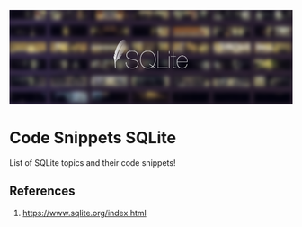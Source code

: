 ![alt text](https://github.com/Singularity-Coder/Code-Snippets-SQLite/blob/main/assets/banner_sqlite.png)
# Code Snippets SQLite
List of SQLite topics and their code snippets!

## References
1. https://www.sqlite.org/index.html